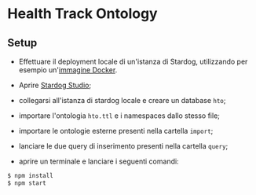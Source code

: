# Health Track Ontology

## Setup

- Effettuare il deployment locale di un'istanza di Stardog, utilizzando per esempio un'[immagine Docker](https://hub.docker.com/r/stardog/stardog).

- Aprire [Stardog Studio](http://stardog.studio);
- collegarsi all'istanza di stardog locale e creare un database `hto`;
- importare l'ontologia `hto.ttl` e i namespaces dallo stesso file;
- importare le ontologie esterne presenti nella cartella `import`;
- lanciare le due query di inserimento presenti nella cartella `query`;
- aprire un terminale e lanciare i seguenti comandi:

```bash
$ npm install
$ npm start
```
